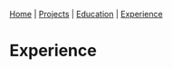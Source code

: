 [Home](README.md) | [Projects](Projects.md) | [Education](Education.md) | [Experience](Experience.md)

# Experience
